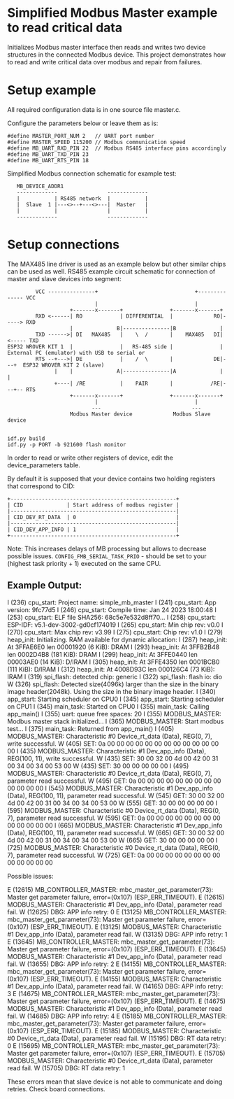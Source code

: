 # Simplified Modbus Master example to read critical data

Initializes Modbus master interface then reads and writes two device structures in the connected Modbus device.
This project demonstrates how to read and write critical data over modbus and repair from failures.

# Setup example

All required configuration data is in one source file master.c.

Configure the parameters below or leave them as is:
```
#define MASTER_PORT_NUM 2   // UART port number
#define MASTER_SPEED 115200 // Modbus communication speed
#define MB_UART_RXD_PIN 22  // Modbus RS485 interface pins accordingly
#define MB_UART_TXD_PIN 23
#define MB_UART_RTS_PIN 18
```

Simplified Modbus connection schematic for example test:
 ```
    MB_DEVICE_ADDR1
    -------------                -------------
    |           | RS485 network  |           |
    |  Slave  1 |---<>--+---<>---|  Master   |
    |           |                |           |
    -------------                -------------
```

# Setup connections

The MAX485 line driver is used as an example below but other similar chips can be used as well.
RS485 example circuit schematic for connection of master and slave devices into segment:
```
         VCC ---------------+                               +-------------- VCC
                            |                               |
                    +-------x-------+               +-------x-------+
         RXD <------| RO            | DIFFERENTIAL  |             RO|-----> RXD
                    |              B|---------------|B              |
         TXD ------>| DI   MAX485   |    \  /       |    MAX485   DI|<----- TXD
ESP32 WROVER KIT 1  |               |   RS-485 side |               |      External PC (emulator) with USB to serial or
         RTS --+--->| DE            |    /  \       |             DE|---+  ESP32 WROVER KIT 2 (slave)     
               |    |              A|---------------|A              |   |
               +----| /RE           |    PAIR       |            /RE|---+-- RTS
                    +-------x-------+               +-------x-------+
                            |                               |
                           ---                             --- 
                    Modbus Master device             Modbus Slave device
                           
```


```
idf.py build 
idf.py -p PORT -b 921600 flash monitor
```

In order to read or write other registers of device, edit the device_parameters table.

By default it is supposed that your device contains two holding registers that correspond to CID:
```
+-----------------------------------------------------+
| CID              | Start address of modbus register |
|-----------------------------------------------------|
| CID_DEV_RT_DATA  | 0                                |
|-----------------------------------------------------|
| CID_DEV_APP_INFO | 1                                |
+-----------------------------------------------------+
```
Note:
This increases delays of MB processing but allows to decrease possible issues.
`CONFIG_FMB_SERIAL_TASK_PRIO` - should be set to your (highest task priority + 1) executed on the same CPU.

## Example Output:

I (236) cpu_start: Project name:     simple_mb_master
I (241) cpu_start: App version:      9fc77d5
I (246) cpu_start: Compile time:     Jan 24 2023 18:00:48
I (253) cpu_start: ELF file SHA256:  68c5e7e532d8ff70...
I (258) cpu_start: ESP-IDF:          v5.1-dev-3002-gd0cf174019
I (265) cpu_start: Min chip rev:     v0.0
I (270) cpu_start: Max chip rev:     v3.99
I (275) cpu_start: Chip rev:         v1.0
I (279) heap_init: Initializing. RAM available for dynamic allocation:
I (287) heap_init: At 3FFAE6E0 len 00001920 (6 KiB): DRAM
I (293) heap_init: At 3FFB2B48 len 0002D4B8 (181 KiB): DRAM
I (299) heap_init: At 3FFE0440 len 00003AE0 (14 KiB): D/IRAM
I (305) heap_init: At 3FFE4350 len 0001BCB0 (111 KiB): D/IRAM
I (312) heap_init: At 4008D93C len 000126C4 (73 KiB): IRAM
I (319) spi_flash: detected chip: generic
I (322) spi_flash: flash io: dio
W (326) spi_flash: Detected size(4096k) larger than the size in the binary image header(2048k). Using the size in the binary image header.
I (340) app_start: Starting scheduler on CPU0
I (345) app_start: Starting scheduler on CPU1
I (345) main_task: Started on CPU0
I (355) main_task: Calling app_main()
I (355) uart: queue free spaces: 20
I (355) MODBUS_MASTER: Modbus master stack initialized...
I (365) MODBUS_MASTER: Start modbus test...
I (375) main_task: Returned from app_main()
I (405) MODBUS_MASTER: Characteristic #0 Device_rt_data (Data), REG(0, 7), write successful.
W (405) SET: 0a 00 00 00 00 00 00 00 00 00 00 00 00 00
I (435) MODBUS_MASTER: Characteristic #1 Dev_app_info (Data), REG(100, 11), write successful.
W (435) SET: 30 00 32 00 4d 00 42 00 31 00 34 00 34 00 53 00
W (435) SET: 30 00 00 00 00 00
I (495) MODBUS_MASTER: Characteristic #0 Device_rt_data (Data), REG(0, 7), parameter read successful.
W (495) GET: 0a 00 00 00 00 00 00 00 00 00 00 00 00 00
I (545) MODBUS_MASTER: Characteristic #1 Dev_app_info (Data), REG(100, 11), parameter read successful.
W (545) GET: 30 00 32 00 4d 00 42 00 31 00 34 00 34 00 53 00
W (555) GET: 30 00 00 00 00 00
I (595) MODBUS_MASTER: Characteristic #0 Device_rt_data (Data), REG(0, 7), parameter read successful.
W (595) GET: 0a 00 00 00 00 00 00 00 00 00 00 00 00 00
I (665) MODBUS_MASTER: Characteristic #1 Dev_app_info (Data), REG(100, 11), parameter read successful.
W (665) GET: 30 00 32 00 4d 00 42 00 31 00 34 00 34 00 53 00
W (665) GET: 30 00 00 00 00 00
I (725) MODBUS_MASTER: Characteristic #0 Device_rt_data (Data), REG(0, 7), parameter read successful.
W (725) GET: 0a 00 00 00 00 00 00 00 00 00 00 00 00 00

Possible issues:

E (12615) MB_CONTROLLER_MASTER: mbc_master_get_parameter(73): Master get parameter failure, error=(0x107) (ESP_ERR_TIMEOUT).
E (12615) MODBUS_MASTER: Characteristic #1 Dev_app_info (Data), parameter read fail.
W (12625) DBG: APP info retry: 0
E (13125) MB_CONTROLLER_MASTER: mbc_master_get_parameter(73): Master get parameter failure, error=(0x107) (ESP_ERR_TIMEOUT).
E (13125) MODBUS_MASTER: Characteristic #1 Dev_app_info (Data), parameter read fail.
W (13135) DBG: APP info retry: 1
E (13645) MB_CONTROLLER_MASTER: mbc_master_get_parameter(73): Master get parameter failure, error=(0x107) (ESP_ERR_TIMEOUT).
E (13645) MODBUS_MASTER: Characteristic #1 Dev_app_info (Data), parameter read fail.
W (13655) DBG: APP info retry: 2
E (14155) MB_CONTROLLER_MASTER: mbc_master_get_parameter(73): Master get parameter failure, error=(0x107) (ESP_ERR_TIMEOUT).
E (14155) MODBUS_MASTER: Characteristic #1 Dev_app_info (Data), parameter read fail.
W (14165) DBG: APP info retry: 3
E (14675) MB_CONTROLLER_MASTER: mbc_master_get_parameter(73): Master get parameter failure, error=(0x107) (ESP_ERR_TIMEOUT).
E (14675) MODBUS_MASTER: Characteristic #1 Dev_app_info (Data), parameter read fail.
W (14685) DBG: APP info retry: 4
E (15185) MB_CONTROLLER_MASTER: mbc_master_get_parameter(73): Master get parameter failure, error=(0x107) (ESP_ERR_TIMEOUT).
E (15185) MODBUS_MASTER: Characteristic #0 Device_rt_data (Data), parameter read fail.
W (15195) DBG: RT data retry: 0
E (15695) MB_CONTROLLER_MASTER: mbc_master_get_parameter(73): Master get parameter failure, error=(0x107) (ESP_ERR_TIMEOUT).
E (15705) MODBUS_MASTER: Characteristic #0 Device_rt_data (Data), parameter read fail.
W (15705) DBG: RT data retry: 1

These errors mean that slave device is not able to communicate and doing retries. Check board connections.





